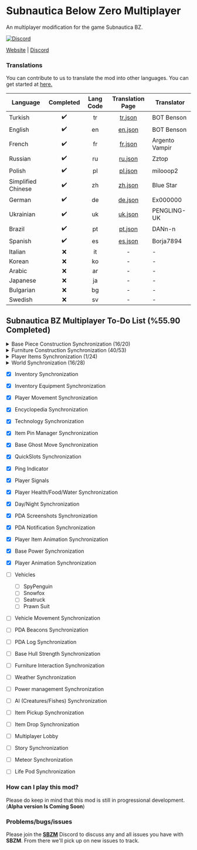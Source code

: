 # Subnautica Below Zero Multiplayer

An multiplayer modification for the game Subnautica BZ.

[![Discord](https://img.shields.io/discord/994133148046725160?logo=discord&logoColor=white)](https://discord.gg/Gq9nush6SP)

[Website](https://subnauticamultiplayer.com/) | [Discord](https://discord.gg/Gq9nush6SP)

### Translations
You can contribute to us to translate the mod into other languages. You can get started at [here.](https://github.com/ismail0234/Subnautica-Below-Zero-Multiplayer/tree/main/app/languages)

| Language           | Completed | Lang Code | Translation Page                                                                                           | Translator     |
|--------------------|:-----------:|:-----------:|:------------------------------------------------------------------------------------------------------------:|----------------|
| Turkish            | ✔️        | tr        | [tr.json](https://github.com/ismail0234/Subnautica-Below-Zero-Multiplayer/blob/main/app/languages/tr.json) | BOT Benson     |
| English            | ✔️        | en        | [en.json](https://github.com/ismail0234/Subnautica-Below-Zero-Multiplayer/blob/main/app/languages/en.json) | BOT Benson     |
| French             | ✔️        | fr        | [fr.json](https://github.com/ismail0234/Subnautica-Below-Zero-Multiplayer/blob/main/app/languages/fr.json) | Argento Vampir |
| Russian            | ✔️         | ru        | [ru.json](https://github.com/ismail0234/Subnautica-Below-Zero-Multiplayer/blob/main/app/languages/ru.json)  | Zztop              |
| Polish             | ✔️         | pl        | [pl.json](https://github.com/ismail0234/Subnautica-Below-Zero-Multiplayer/blob/main/app/languages/pl.json) | milooop2 |
| Simplified Chinese | ✔️         | zh        | [zh.json](https://github.com/ismail0234/Subnautica-Below-Zero-Multiplayer/blob/main/app/languages/zh.json) | Blue Star |
| German             | ✔️         | de        | [de.json](https://github.com/ismail0234/Subnautica-Below-Zero-Multiplayer/blob/main/app/languages/de.json) | Ex000000 |
| Ukrainian          | ✔️         | uk        | [uk.json](https://github.com/ismail0234/Subnautica-Below-Zero-Multiplayer/blob/main/app/languages/uk.json) | PENGLING-UK |
| Brazil             | ✔️         | pt        | [pt.json](https://github.com/ismail0234/Subnautica-Below-Zero-Multiplayer/blob/main/app/languages/pt.json) | DANn-n |
| Spanish            | ✔️         | es        | [es.json](https://github.com/ismail0234/Subnautica-Below-Zero-Multiplayer/blob/main/app/languages/es.json) | Borja7894 |
| Italian            | ❌         | it        | - | - |
| Korean             | ❌         | ko        | - | - |
| Arabic             | ❌         | ar        | - | - |
| Japanese           | ❌         | ja        | - | - |
| Bulgarian          | ❌         | bg        | - | - |
| Swedish            | ❌         | sv        | - | - |
 

## Subnautica BZ Multiplayer To-Do List (%55.90 Completed)

<details>
  <summary>Base Piece Construction Synchronization (16/20)</summary>

- [x] BaseObservatory
- [x] BaseWindow
- [x] BaseCorridorI
- [x] BaseCorridorL
- [x] BaseCorridorT
- [x] BaseCorridorX
- [x] BaseCorridorGlassI
- [x] BaseCorridorGlassL
- [x] BaseLargeRoom
- [x] BaseLargeGlassDome
- [x] BaseRoom
- [x] BaseGlassDome
- [x] BaseReinforcement
- [x] BaseHatch
- [x] BaseFoundation
- [x] BaseConnector
- [ ] BaseMapRoom
- [ ] BaseMoonpool
- [ ] BaseControlRoom
- [ ] BaseMoonpoolExpansion	
</details> 

<details>
  <summary>Furniture Construction Synchronization (40/53)</summary>

- [x] BarTable
- [x] ExecutiveDesk
- [x] SingleWallShelf
- [x] WallShelves	
- [x] StarshipDesk
- [x] LabCounter
- [x] VendingMachine
- [x] Toilet
- [x] AromatherapyLamp
- [x] EmmanuelPendulum
- [x] Shower
- [x] Sink
- [x] SmallStove	
- [x] Sign
- [x] BaseLadder
- [x] BasePlanter
- [x] PictureFrame	
- [x] Jukebox
- [x] Speaker
- [x] Trashcans
- [x] LabTrashcan
- [x] Aquarium
- [x] Workbench
- [x] Fabricator
- [x] StarshipChair
- [x] StarshipChair2
- [x] StarshipChair3
- [x] Bench
- [x] Techlight
- [x] Spotlight
- [x] Snowman
- [x] SmallLocker
- [x] Locker
- [x] PowerTransmitter
- [x] ThermalPlant
- [x] SolarPanel
- [x] BaseBioReactor
- [x] BaseNuclearReactor
- [x] BasePartition
- [x] BasePartitionDoor
- [ ] Hoverpad
- [ ] FarmingTray
- [ ] BaseFiltrationMachine
- [ ] BaseBulkhead
- [ ] BaseUpgradeConsole
- [ ] BaseWaterPark
- [ ] BatteryCharger
- [ ] PowerCellCharger
- [ ] Recyclotron
- [ ] CoffeeVendingMachine
- [ ] PlanterPots (PlanterPot / PlanterPot2 / PlanterPot3 / PlanterBox / PlanterShelf)
- [ ] Beds (Bed2 / NarrowBed / BedJeremiah / BedSam / BedZeta / BedDanielle / BedEmmanuel / BedFred / BedParvan)
- [ ] Fridge
</details>

<details>
  <summary>Player Items Synchronization (1/24)</summary>
  
- [x] Scanner
- [ ] Welder
- [ ] Flashlight
- [ ] Knife
- [ ] HeatBlade
- [ ] DiveReel
- [ ] AirBladder
- [ ] Flare
- [ ] Builder
- [ ] LaserCutter
- [ ] PropulsionCannon
- [ ] LEDLight
- [ ] Thumper
- [ ] MetalDetector
- [ ] SpyPenguin
- [ ] SpyPenguinRemote
- [ ] TeleportationToo
- [ ] Seaglide
- [ ] Constructor
- [ ] Beacon
- [ ] SmallStorage
- [ ] QuantumLocker
- [ ] Gravsphere
- [ ] Coffee  
</details>

<details>
  <summary>World Synchronization (16/28)</summary>
  
- [x] ThermalLily
- [x] Fragments
- [x] PDA
- [x] JukeboxDisks
- [x] Static Items
	- [x] ScrapMetal
	- [x] Water
	- [x] DisinfectedWater
	- [x] Flare
	- [x] NutrientBlock
	- [x] FirstAidKit
	- [x] CopperWire
- [x] OxygenPlant
- [x] SupplyCrate
- [x] BlueprintHandTarget
- [x] Scanner (Fragments/Plants/Environment/etc..)
- [ ] Plants
	- [ ] GenericRibbon
	- [ ] IceFruitPlant
	- [ ] Creepvine
	- [ ] PurpleStalk
	- [ ] RedBush
	- [ ] KelpRootPustule
	- [ ] FruitPlant
	- [ ] DeepLilyShroom
- [ ] Fishes
- [ ] Creatures
- [ ] Dynamic Items (Limestone/Kyanit/etc..)
</details>

- [x] Inventory Synchronization
- [x] Inventory Equipment Synchronization
- [x] Player Movement Synchronization
- [x] Encyclopedia Synchronization
- [x] Technology Synchronization
- [x] Item Pin Manager Synchronization
- [x] Base Ghost Move Synchronization
- [x] QuickSlots Synchronization
- [x] Ping Indicator
- [x] Player Signals
- [x] Player Health/Food/Water Synchronization
- [x] Day/Night Synchronization
- [x] PDA Screenshots Synchronization
- [x] PDA Notification Synchronization
- [x] Player Item Animation Synchronization
- [x] Base Power Synchronization
- [x] Player Animation Synchronization
- [ ] Vehicles
	- [ ] SpyPenguin
	- [ ] Snowfox
	- [ ] Seatruck
	- [ ] Prawn Suit
- [ ] Vehicle Movement Synchronization
- [ ] PDA Beacons Synchronization
- [ ] PDA Log Synchronization
- [ ] Base Hull Strength Synchronization
- [ ] Furniture Interaction Synchronization
- [ ] Weather Synchronization
- [ ] Power management Synchronization
- [ ] AI (Creatures/Fishes) Synchronization
- [ ] Item Pickup Synchronization
- [ ] Item Drop Synchronization
- [ ] Multiplayer Lobby
- [ ] Story Synchronization
- [ ] Meteor Synchronization
- [ ] Life Pod Synchronization
 

### How can I play this mod?

Please do keep in mind that this mod is still in progressional development. (**Alpha version Is Coming Soon**)

### Problems/bugs/issues

Please join the <a href="https://discord.gg/Gq9nush6SP">**SBZM**</a> Discord to discuss any and all issues you have with **SBZM**. From there we'll pick up on new issues to track.
